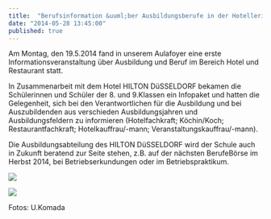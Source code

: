 ```yaml
---
title:  "Berufsinformation &uuml;ber Ausbildungsberufe in der Hotellerie"
date: "2014-05-28 13:45:00"
published: true
---
```


Am Montag, den 19.5.2014 fand in unserem Aulafoyer eine erste Informationsveranstaltung &uuml;ber Ausbildung und Beruf im Bereich Hotel und Restaurant statt. 

In Zusammenarbeit mit dem Hotel HILTON D&uuml;SSELDORF bekamen die Sch&uuml;lerinnen und Sch&uuml;ler der 8. und 9.Klassen ein Infopaket und hatten die Gelegenheit, sich bei den Verantwortlichen f&uuml;r die Ausbildung und bei Auszubildenden aus verschieden Ausbildungsjahren und Ausbildungsfeldern zu informieren (Hotelfachkraft; K&ouml;chin/Koch; Restaurantfachkraft; Hotelkauffrau/-mann; Veranstaltungskauffrau/-mann).

Die Ausbildungsabteilung des HILTON D&uuml;SSELDORF wird der Schule auch in Zukunft beratend zur Seite stehen, z.B. auf der n&auml;chsten BerufeB&ouml;rse im   Herbst 2014, bei Betriebserkundungen oder im Betriebspraktikum.


<p><img src="img/2014/05/2014-05-28-1.jpg"></p>
<p><img src="img/2014/05/2014-05-28-2.jpg"></p>

Fotos: U.Komada
